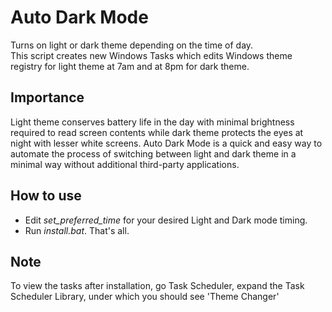 # Auto Dark Mode
Turns on light or dark theme depending on the time of day.  
This script creates new Windows Tasks which edits Windows theme registry for light theme at 7am and at 8pm for dark theme.

## Importance
Light theme conserves battery life in the day with minimal brightness required to read screen contents while dark theme protects the eyes at night with lesser white screens.
Auto Dark Mode is a quick and easy way to automate the process of switching between light and dark theme in a minimal way without additional third-party applications.

## How to use
 - Edit *set_preferred_time* for your desired Light and Dark mode timing.
 - Run *install.bat*. That's all.
 
## Note
 To view the tasks after installation, go Task Scheduler, expand the Task Scheduler Library, under which you should see 'Theme Changer'
 
 
